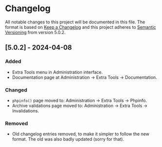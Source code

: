 # Changelog

All notable changes to this project will be documented in this file.
The format is based on [Keep a Changelog](https://keepachangelog.com/en/1.1.0/) and this project adheres to [Semantic Versioning](https://semver.org/spec/v2.0.0.html) from version 5.0.2.

## [5.0.2] - 2024-04-08

### Added

* Extra Tools menu in Administration interface.
* Documentation page at Administration -> Extra Tools -> Documentation.

### Changed

* `phpinfo()` page moved to: Administration -> Extra Tools -> Phpinfo.
* Archive validations page moved to: Administration -> Extra Tools -> Invalidations.

### Removed

* Old changelog entries removed, to make it simpler to follow the new format. The old was also badly updated (sorry for that).
